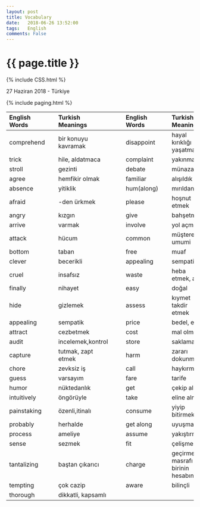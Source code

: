 ```yaml
---
layout: post
title: Vocabulary
date:   2018-06-26 13:52:00
tags:   English
comments: False
---
```


{{ page.title }}
================
{% include CSS.html %}
<p class="meta">27 Haziran 2018 - Türkiye</p>

{% include paging.html %}

| English Words |   | Turkish Meanings    |    |    | English Words |   | Turkish Meanings                  |
|:--------------|:--|:--------------------|:---|:---|:--------------|:--|:----------------------------------|
| comprehend    |   | bir konuyu kavramak |    |    | disappoint    |   | hayal kırıklığı yaşatmak          |
| trick         |   | hile, aldatmaca     |    |    | complaint     |   | yakınma                           |
| stroll        |   | gezinti             |    |    | debate        |   | münazara                          |
| agree         |   | hemfikir olmak      |    |    | familiar      |   | alışıldık                         |
| absence       |   | yitiklik            |    |    | hum(along)    |   | mırıldanmak                       |
| afraid        |   | -den ürkmek         |    |    | please        |   | hoşnut etmek                      |
| angry         |   | kızgın              |    |    | give          |   | bahşetmek                         |
| arrive        |   | varmak              |    |    | involve       |   | yol açmak                         |
| attack        |   | hücum               |    |    | common        |   | müşterek umumi                    |
| bottom        |   | taban               |    |    | free          |   | muaf                              |
| clever        |   | becerikli           |    |    | appealing     |   | sempatik                          |
| cruel         |   | insafsız            |    |    | waste         |   | heba etmek, atık                  |
| finally       |   | nihayet             |    |    | easy          |   | doğal                             |
| hide          |   | gizlemek            |    |    | assess        |   | kıymet takdir etmek               |
| appealing     |   | sempatik            |    |    | price         |   | bedel, eder                       |
| attract       |   | cezbetmek           |    |    | cost          |   | mal olmak                         |
| audit         |   | incelemek,kontrol   |    |    | store         |   | saklama                           |
| capture       |   | tutmak, zapt etmek  |    |    | harm          |   | zararı dokunmak                   |
| chore         |   | zevksiz iş          |    |    | call          |   | haykırmak                         |
| guess         |   | varsayım            |    |    | fare          |   | tarife                            |
| humor         |   | nüktedanlık         |    |    | get           |   | çekip almak                       |
| intuitively   |   | öngörüyle           |    |    | take          |   | eline almak                       |
| painstaking   |   | özenli,itinalı      |    |    | consume       |   | yiyip bitirmek                    |
| probably      |   | herhalde            |    |    | get along     |   | uyuşmak                           |
| process       |   | ameliye             |    |    | assume        |   | yakıştırmak                       |
| sense         |   | sezmek              |    |    | fit           |   | çelişmemek                        |
| tantalizing   |   | baştan çıkarıcı     |    |    | charge        |   | geçirmek masrafı birinin hesabına |
| tempting      |   | çok cazip           |    |    | aware         |   | bilinçli                          |
| thorough      |   | dikkatli, kapsamlı  |    |    |               |   |                                   |

~~~
~~~
